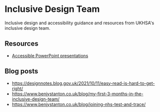 # Inclusive Design Team

Inclusive design and accessibility guidance and resources from UKHSA's inclusive design team.

## Resources
- [Accessible PowerPoint presentations](https://github.com/dhsc-customer/inclusive-design-team/blob/main/resources/accessible-powerpoint-presentations.md)

## Blog posts

- https://designnotes.blog.gov.uk/2021/10/11/easy-read-is-hard-to-get-right/
- https://www.benjystanton.co.uk/blog/my-first-3-months-in-the-inclusive-design-team/
- https://www.benjystanton.co.uk/blog/joining-nhs-test-and-trace/
